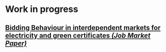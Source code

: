 

# Work in progress 
## <a href="https://drive.google.com/file/d/1FZnEn2RpFCZptss8Le-9Uh9JIzkHAm2k/view?usp=drive_link" target="_blank">Bidding Behaviour in interdependent markets for electricity and green certificates *(Job Market Paper)*</a>  

